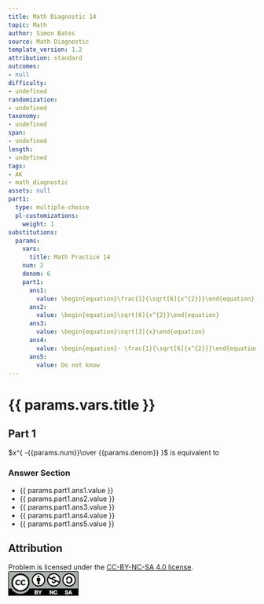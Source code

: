 ```yaml
---
title: Math Diagnostic 14
topic: Math
author: Simon Bates
source: Math Diagnostic
template_version: 1.2
attribution: standard
outcomes:
- null
difficulty:
- undefined
randomization:
- undefined
taxonomy:
- undefined
span:
- undefined
length:
- undefined
tags:
- AK
- math_diagnostic
assets: null
part1:
  type: multiple-choice
  pl-customizations:
    weight: 1
substitutions:
  params:
    vars:
      title: Math Practice 14
    num: 2
    denom: 6
    part1:
      ans1:
        value: \begin{equation}\frac{1}{\sqrt[6]{x^{2}}}\end{equation}
      ans2:
        value: \begin{equation}\sqrt[6]{x^{2}}\end{equation}
      ans3:
        value: \begin{equation}\sqrt[3]{x}\end{equation}
      ans4:
        value: \begin{equation}- \frac{1}{\sqrt[6]{x^{2}}}\end{equation}
      ans5:
        value: Do not know
---
```

# {{ params.vars.title }}

## Part 1

$x^{ -{{params.num}}\over {{params.denom}} }$ is equivalent to

### Answer Section

- {{ params.part1.ans1.value }}
- {{ params.part1.ans2.value }}
- {{ params.part1.ans3.value }}
- {{ params.part1.ans4.value }}
- {{ params.part1.ans5.value }}

## Attribution

Problem is licensed under the [CC-BY-NC-SA 4.0 license](https://creativecommons.org/licenses/by-nc-sa/4.0/).<br> ![The Creative Commons 4.0 license requiring attribution-BY, non-commercial-NC, and share-alike-SA license.](https://raw.githubusercontent.com/firasm/bits/master/by-nc-sa.png)